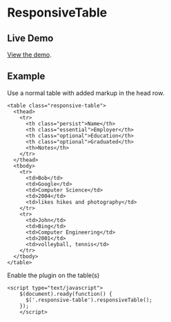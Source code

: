 # ResponsiveTable

## Live Demo
[View the demo](http://nburwell.github.com/ResponsiveTable/).

## Example

Use a normal table with added markup in the head row.

```
<table class="responsive-table">
  <thead>
    <tr>
      <th class="persist">Name</th>
      <th class="essential">Employer</th>
      <th class="optional">Education</th>
      <th class="optional">Graduated</th>
      <th>Notes</th>
    </tr>
  </thead>
  <tbody>
    <tr>
      <td>Bob</td>
      <td>Google</td>
      <td>Computer Science</td>
      <td>2004</td>
      <td>likes hikes and photography</td>
    </tr>
    <tr>
      <td>John</td>
      <td>Bing</td>
      <td>Computer Engineering</td>
      <td>2001</td>
      <td>volleyball, tennis</td>
    </tr>
  </tbody>
</table>
```

Enable the plugin on the table(s)

```
<script type="text/javascript">
    $(document).ready(function() {
      $('.responsive-table').responsiveTable();
    });
    </script>
```